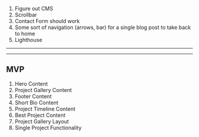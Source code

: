 1. Figure out CMS
2. Scrollbar
3. Contact Form should work
4. Some sort of navigation (arrows, bar) for a single blog post to take back to home
5. Lighthouse

---

---

## MVP

1. Hero Content
2. Project Gallery Content
3. Footer Content
4. Short Bio Content
5. Project Timeline Content
6. Best Project Content
7. Project Gallery Layout
8. Single Project Functionality
